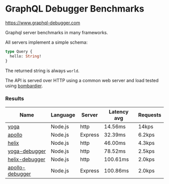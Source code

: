 <!-- README.md is generated from README.ecr, do not edit -->

# GraphQL Debugger Benchmarks

https://www.graphql-debugger.com

Graphql server benchmarks in many frameworks.

All servers implement a simple schema:

```graphql
type Query {
  hello: String!
}
```

The returned string is always `world`.

The API is served over HTTP using a common web server and load tested using [bombardier](https://github.com/codesenberg/bombardier).

### Results

| Name                          | Language      | Server          | Latency avg      | Requests      |
| ----------------------------  | ------------- | --------------- | ---------------- | ------------- |
| [yoga](https://github.com/dotansimha/graphql-yoga) | Node.js | http | 14.56ms | 14kps |
| [apollo](https://github.com/apollographql/apollo-server) | Node.js | Express | 32.39ms | 6.2kps |
| [helix](https://github.com/contra/graphql-helix) | Node.js | http | 46.00ms | 4.3kps |
| [yoga-debugger](https://graphql-debugger.com/docs/plugins/yoga) | Node.js | http | 78.52ms | 2.5kps |
| [helix-debugger](https://github.com/rocket-connect/graphql-debugger) | Node.js | http | 100.61ms | 2.0kps |
| [apollo-debugger](https://graphql-debugger.com/docs/plugins/apollo) | Node.js | Express | 100.86ms | 2.0kps |
